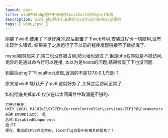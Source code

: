 ```yaml
---
layout: post
title: win8系统php程序无法通过localhost访问mysql服务
description: win8 php程序无法通过localhost访问mysql服务
tags: [ win8,ipv6 ]
---
```


刚装了win8,使用了下挺好用的,然后配置了下web环境,安装过程也一切顺利,没有出现什么错误.
结果完了之后运行了下以前的程序发现链接不了数据库了.

mysql服务起来了,端口也没有被占用,防火墙也通过了,但是php程序就是不能访问,诡异的是通过命令行可以连接,
本以为是hosts的问题,结果检查了下也没问题.

到最后ping了下localhost发现,返回的不是127.0.0.1,而是::1.

原来是win8.1默认开了ipv6,这就好办了,关掉之后访问正常了.

如何彻底关掉ipv6,仅仅在以太网属性中取消是不够的.
	
	打开注册表：HKEY_LOCAL_MACHINE\SYSTEM\CurrentControlSet\services\TCPIP6\Parameters
	新建 DWORD(32位) 项，
	名称:DisabledComponents
	值:FF
	保存，重启后IPV6完全禁用，ipconfig也看不到相关的信息了！

